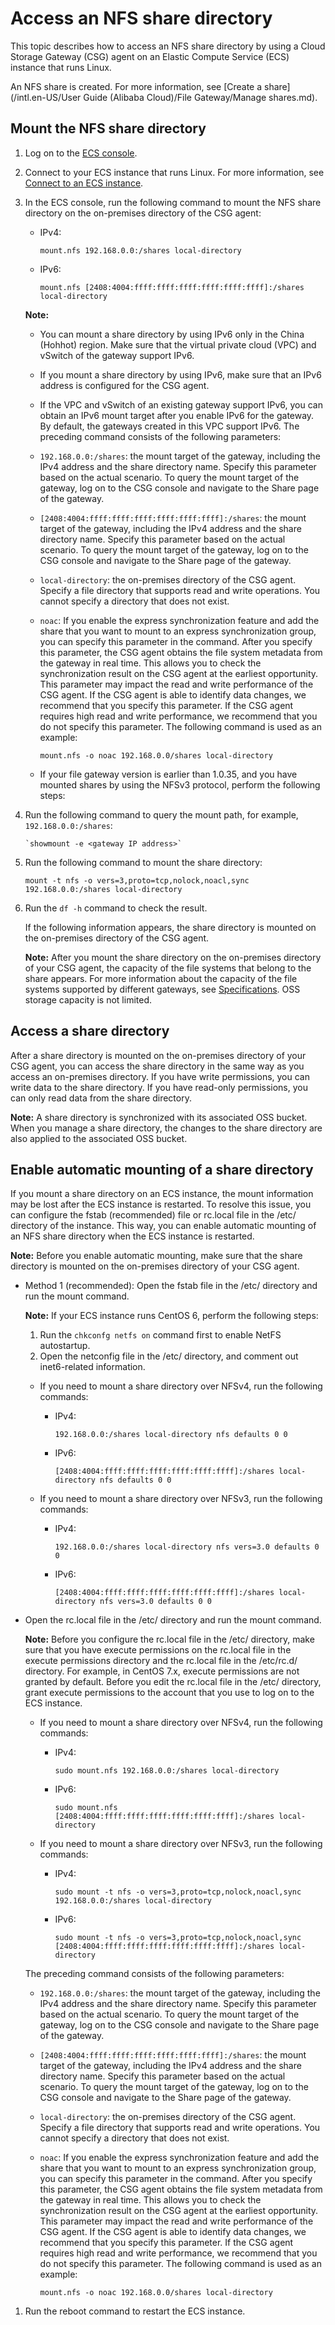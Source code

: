 # Access an NFS share directory

This topic describes how to access an NFS share directory by using a Cloud Storage Gateway \(CSG\) agent on an Elastic Compute Service \(ECS\) instance that runs Linux.

An NFS share is created. For more information, see [Create a share](/intl.en-US/User Guide (Alibaba Cloud)/File Gateway/Manage shares.md).

## Mount the NFS share directory

1.  Log on to the [ECS console](https://ecs.console.aliyun.com/).

2.  Connect to your ECS instance that runs Linux. For more information, see [Connect to an ECS instance]().

3.  In the ECS console, run the following command to mount the NFS share directory on the on-premises directory of the CSG agent:

    -   IPv4:

        ```
        mount.nfs 192.168.0.0:/shares local-directory
        ```

    -   IPv6:

        ```
        mount.nfs [2408:4004:ffff:ffff:ffff:ffff:ffff:ffff]:/shares local-directory
        ```

    **Note:**

    -   You can mount a share directory by using IPv6 only in the China \(Hohhot\) region. Make sure that the virtual private cloud \(VPC\) and vSwitch of the gateway support IPv6.
    -   If you mount a share directory by using IPv6, make sure that an IPv6 address is configured for the CSG agent.
    -   If the VPC and vSwitch of an existing gateway support IPv6, you can obtain an IPv6 mount target after you enable IPv6 for the gateway. By default, the gateways created in this VPC support IPv6.
    The preceding command consists of the following parameters:

    -   `192.168.0.0:/shares`: the mount target of the gateway, including the IPv4 address and the share directory name. Specify this parameter based on the actual scenario. To query the mount target of the gateway, log on to the CSG console and navigate to the Share page of the gateway.
    -   `[2408:4004:ffff:ffff:ffff:ffff:ffff:ffff]:/shares`: the mount target of the gateway, including the IPv4 address and the share directory name. Specify this parameter based on the actual scenario. To query the mount target of the gateway, log on to the CSG console and navigate to the Share page of the gateway.
    -   `local-directory`: the on-premises directory of the CSG agent. Specify a file directory that supports read and write operations. You cannot specify a directory that does not exist.
    -   `noac`: If you enable the express synchronization feature and add the share that you want to mount to an express synchronization group, you can specify this parameter in the command. After you specify this parameter, the CSG agent obtains the file system metadata from the gateway in real time. This allows you to check the synchronization result on the CSG agent at the earliest opportunity. This parameter may impact the read and write performance of the CSG agent. If the CSG agent is able to identify data changes, we recommend that you specify this parameter. If the CSG agent requires high read and write performance, we recommend that you do not specify this parameter. The following command is used as an example:

        ```
        mount.nfs -o noac 192.168.0.0/shares local-directory
        ```

    -   If your file gateway version is earlier than 1.0.35, and you have mounted shares by using the NFSv3 protocol, perform the following steps:

1.  Run the following command to query the mount path, for example, `192.168.0.0:/shares`:

    ```
    `showmount -e <gateway IP address>`
    ```

2.  Run the following command to mount the share directory:

    ```
    mount -t nfs -o vers=3,proto=tcp,nolock,noacl,sync 192.168.0.0:/shares local-directory
    ```

4.  Run the `df -h` command to check the result.

    If the following information appears, the share directory is mounted on the on-premises directory of the CSG agent.

    **Note:** After you mount the share directory on the on-premises directory of your CSG agent, the capacity of the file systems that belong to the share appears. For more information about the capacity of the file systems supported by different gateways, see [Specifications](/intl.en-US/Overview/Specifications.md). OSS storage capacity is not limited.


## Access a share directory

After a share directory is mounted on the on-premises directory of your CSG agent, you can access the share directory in the same way as you access an on-premises directory. If you have write permissions, you can write data to the share directory. If you have read-only permissions, you can only read data from the share directory.

**Note:** A share directory is synchronized with its associated OSS bucket. When you manage a share directory, the changes to the share directory are also applied to the associated OSS bucket.

## Enable automatic mounting of a share directory

If you mount a share directory on an ECS instance, the mount information may be lost after the ECS instance is restarted. To resolve this issue, you can configure the fstab \(recommended\) file or rc.local file in the /etc/ directory of the instance. This way, you can enable automatic mounting of an NFS share directory when the ECS instance is restarted.

**Note:** Before you enable automatic mounting, make sure that the share directory is mounted on the on-premises directory of your CSG agent.

-   Method 1 \(recommended\): Open the fstab file in the /etc/ directory and run the mount command.

    **Note:** If your ECS instance runs CentOS 6, perform the following steps:

    1.  Run the `chkconfg netfs on` command first to enable NetFS autostartup.
    2.  Open the netconfig file in the /etc/ directory, and comment out inet6-related information.
    -   If you need to mount a share directory over NFSv4, run the following commands:
        -   IPv4:

            ```
            192.168.0.0:/shares local-directory nfs defaults 0 0
            ```

        -   IPv6:

            ```
            [2408:4004:ffff:ffff:ffff:ffff:ffff:ffff]:/shares local-directory nfs defaults 0 0
            ```

    -   If you need to mount a share directory over NFSv3, run the following commands:
        -   IPv4:

            ```
            192.168.0.0:/shares local-directory nfs vers=3.0 defaults 0 0
            ```

        -   IPv6:

            ```
            [2408:4004:ffff:ffff:ffff:ffff:ffff:ffff]:/shares local-directory nfs vers=3.0 defaults 0 0
            ```


-   Open the rc.local file in the /etc/ directory and run the mount command.

    **Note:** Before you configure the rc.local file in the /etc/ directory, make sure that you have execute permissions on the rc.local file in the execute permissions directory and the rc.local file in the /etc/rc.d/ directory. For example, in CentOS 7.x, execute permissions are not granted by default. Before you edit the rc.local file in the /etc/ directory, grant execute permissions to the account that you use to log on to the ECS instance.

    -   If you need to mount a share directory over NFSv4, run the following commands:
        -   IPv4:

            ```
            sudo mount.nfs 192.168.0.0:/shares local-directory
            ```

        -   IPv6:

            ```
            sudo mount.nfs [2408:4004:ffff:ffff:ffff:ffff:ffff:ffff]:/shares local-directory
            ```

    -   If you need to mount a share directory over NFSv3, run the following commands:
        -   IPv4:

            ```
            sudo mount -t nfs -o vers=3,proto=tcp,nolock,noacl,sync 192.168.0.0:/shares local-directory
            ```

        -   IPv6:

            ```
            sudo mount -t nfs -o vers=3,proto=tcp,nolock,noacl,sync [2408:4004:ffff:ffff:ffff:ffff:ffff:ffff]:/shares local-directory
            ```

    The preceding command consists of the following parameters:

    -   `192.168.0.0:/shares`: the mount target of the gateway, including the IPv4 address and the share directory name. Specify this parameter based on the actual scenario. To query the mount target of the gateway, log on to the CSG console and navigate to the Share page of the gateway.
    -   `[2408:4004:ffff:ffff:ffff:ffff:ffff:ffff]:/shares`: the mount target of the gateway, including the IPv4 address and the share directory name. Specify this parameter based on the actual scenario. To query the mount target of the gateway, log on to the CSG console and navigate to the Share page of the gateway.
    -   `local-directory`: the on-premises directory of the CSG agent. Specify a file directory that supports read and write operations. You cannot specify a directory that does not exist.
    -   `noac`: If you enable the express synchronization feature and add the share that you want to mount to an express synchronization group, you can specify this parameter in the command. After you specify this parameter, the CSG agent obtains the file system metadata from the gateway in real time. This allows you to check the synchronization result on the CSG agent at the earliest opportunity. This parameter may impact the read and write performance of the CSG agent. If the CSG agent is able to identify data changes, we recommend that you specify this parameter. If the CSG agent requires high read and write performance, we recommend that you do not specify this parameter. The following command is used as an example:

        ```
        mount.nfs -o noac 192.168.0.0/shares local-directory
        ```


1.  Run the reboot command to restart the ECS instance.

